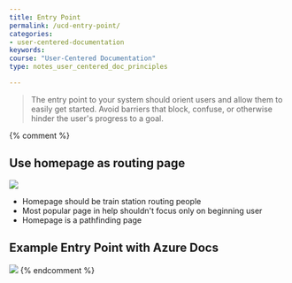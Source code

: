 ```yaml
---
title: Entry Point
permalink: /ucd-entry-point/
categories:
- user-centered-documentation
keywords:
course: "User-Centered Documentation"
type: notes_user_centered_doc_principles

---
```


> The entry point to your system should orient users and allow them to easily get started. Avoid barriers that block, confuse, or otherwise hinder the user's progress to a goal.

{% comment %}
## Use homepage as routing page

<a href="https://www.flickr.com/photos/nathancongleton/14806700660/"><img src="/user_centered_doc/media/rasters/trainstation.jpg"/></a>

* Homepage should be train station routing people
* Most popular page in help shouldn't focus only on beginning user
* Homepage is a pathfinding page

## Example Entry Point with Azure Docs

<a href="https://docs.microsoft.com/en-us/"><img src="/user_centered_doc/media/rasters/azurehomepage.png"/></a>
{% endcomment %}